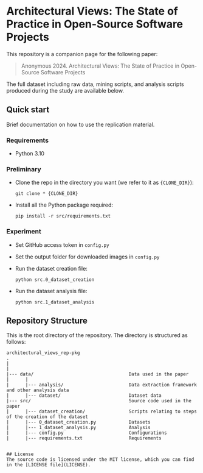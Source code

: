 # Architectural Views: The State of Practice in Open-Source Software Projects
This repository is a companion page for the following paper:
> Anonymous 2024. Architectural Views: The State of Practice in Open-Source Software Projects

The full dataset including raw data, mining scripts, and analysis scripts produced during the study are available below.
  

## Quick start
Brief documentation on how to use the replication material.

### Requirements

- Python 3.10

### Preliminary

- Clone the repo in the directory you want (we refer to it as `{CLONE_DIR}`):

  ```
  git clone * {CLONE_DIR}
  ```

- Install all the Python package required:

  ```
  pip install -r src/requirements.txt
  ```

### Experiment

- Set GitHub access token in <code>config.py</code>

- Set the output folder for downloaded images in <code>config.py</code>

- Run the dataset creation file:

  ```
  python src.0_dataset_creation
  ```

- Run the dataset analysis file:

  ```
  python src.1_dataset_analysis 
  ```


## Repository Structure
This is the root directory of the repository. The directory is structured as follows:

    architectural_views_rep-pkg
    .
    |
    |
    |--- data/                                   Data used in the paper
    |      |
    |      |--- analysis/                        Data extraction framework and other analysis data
    |      |--- dataset/                         Dataset data
    |--- src/             	                     Source code used in the paper
    |      |--- dataset_creation/                Scripts relating to steps of the creation of the dataset
    |      |--- 0_dataset_creation.py            Datasets
    |      |--- 1_dataset_analysis.py            Analysis
    |      |--- config.py                        Configurations
    |      |--- requirements.txt                 Requirements
```

## License
The source code is licensed under the MIT license, which you can find in the [LICENSE file](LICENSE).
